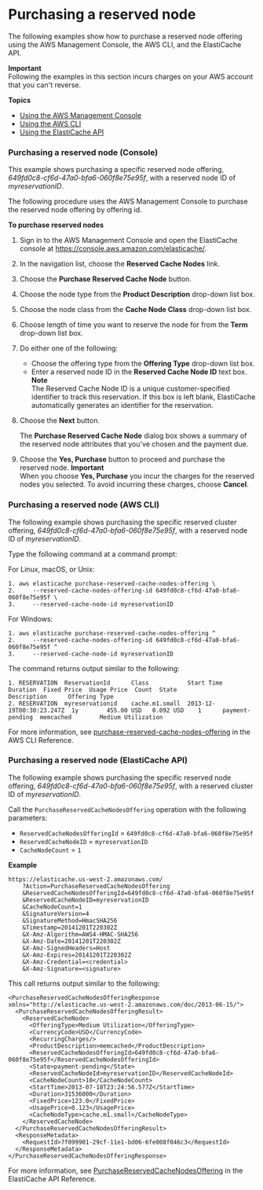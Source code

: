 # Purchasing a reserved node<a name="reserved-nodes-purchasing"></a>

The following examples show how to purchase a reserved node offering using the AWS Management Console, the AWS CLI, and the ElastiCache API\. 

**Important**  
 Following the examples in this section incurs charges on your AWS account that you can't reverse\. 

**Topics**
+ [Using the AWS Management Console](#reserved-nodes-purchasing-console)
+ [Using the AWS CLI](#reserved-nodes-purchasing-cli)
+ [Using the ElastiCache API](#reserved-nodes-purchasing-api)

### Purchasing a reserved node \(Console\)<a name="reserved-nodes-purchasing-console"></a>

 This example shows purchasing a specific reserved node offering, *649fd0c8\-cf6d\-47a0\-bfa6\-060f8e75e95f*, with a reserved node ID of *myreservationID*\. 

The following procedure uses the AWS Management Console to purchase the reserved node offering by offering id\.

**To purchase reserved nodes**

1. Sign in to the AWS Management Console and open the ElastiCache console at [ https://console\.aws\.amazon\.com/elasticache/](https://console.aws.amazon.com/elasticache/)\.

1. In the navigation list, choose the **Reserved Cache Nodes** link\.

1. Choose the **Purchase Reserved Cache Node** button\.

1. Choose the node type from the **Product Description** drop\-down list box\.

1. Choose the node class from the **Cache Node Class** drop\-down list box\.

1. Choose length of time you want to reserve the node for from the **Term** drop\-down list box\.

1. Do either one of the following:
   +  Choose the offering type from the **Offering Type** drop\-down list box\.
   + Enter a reserved node ID in the **Reserved Cache Node ID** text box\. 
**Note**  
The Reserved Cache Node ID is a unique customer\-specified identifier to track this reservation\. If this box is left blank, ElastiCache automatically generates an identifier for the reservation\.

1.  Choose the **Next** button\. 

    The **Purchase Reserved Cache Node** dialog box shows a summary of the reserved node attributes that you've chosen and the payment due\. 

1.  Choose the **Yes, Purchase** button to proceed and purchase the reserved node\. 
**Important**  
When you choose **Yes, Purchase** you incur the charges for the reserved nodes you selected\. To avoid incurring these charges, choose **Cancel**\.

### Purchasing a reserved node \(AWS CLI\)<a name="reserved-nodes-purchasing-cli"></a>

 The following example shows purchasing the specific reserved cluster offering, *649fd0c8\-cf6d\-47a0\-bfa6\-060f8e75e95f*, with a reserved node ID of *myreservationID*\. 

 Type the following command at a command prompt: 

For Linux, macOS, or Unix:

```
1. aws elasticache purchase-reserved-cache-nodes-offering \
2.     --reserved-cache-nodes-offering-id 649fd0c8-cf6d-47a0-bfa6-060f8e75e95f \
3.     --reserved-cache-node-id myreservationID
```

For Windows:

```
1. aws elasticache purchase-reserved-cache-nodes-offering ^
2.     --reserved-cache-nodes-offering-id 649fd0c8-cf6d-47a0-bfa6-060f8e75e95f ^
3.     --reserved-cache-node-id myreservationID
```

 The command returns output similar to the following: 

```
1. RESERVATION  ReservationId      Class           Start Time                Duration  Fixed Price  Usage Price  Count  State            Description      Offering Type
2. RESERVATION  myreservationid    cache.m1.small  2013-12-19T00:30:23.247Z  1y        455.00 USD   0.092 USD    1      payment-pending  memcached        Medium Utilization
```

For more information, see [purchase\-reserved\-cache\-nodes\-offering](https://docs.aws.amazon.com/cli/latest/reference/elasticache/purchase-reserved-cache-nodes-offering.html) in the AWS CLI Reference\.

### Purchasing a reserved node \(ElastiCache API\)<a name="reserved-nodes-purchasing-api"></a>

The following example shows purchasing the specific reserved node offering, *649fd0c8\-cf6d\-47a0\-bfa6\-060f8e75e95f*, with a reserved cluster ID of *myreservationID*\. 

Call the `PurchaseReservedCacheNodesOffering` operation with the following parameters:
+ `ReservedCacheNodesOfferingId` = `649fd0c8-cf6d-47a0-bfa6-060f8e75e95f`
+ `ReservedCacheNodeID` = `myreservationID`
+ `CacheNodeCount` = `1`

**Example**  

```
https://elasticache.us-west-2.amazonaws.com/
    ?Action=PurchaseReservedCacheNodesOffering
    &ReservedCacheNodesOfferingId=649fd0c8-cf6d-47a0-bfa6-060f8e75e95f
    &ReservedCacheNodeID=myreservationID
    &CacheNodeCount=1
    &SignatureVersion=4
    &SignatureMethod=HmacSHA256
    &Timestamp=20141201T220302Z
    &X-Amz-Algorithm=AWS4-HMAC-SHA256
    &X-Amz-Date=20141201T220302Z
    &X-Amz-SignedHeaders=Host
    &X-Amz-Expires=20141201T220302Z
    &X-Amz-Credential=<credential>
    &X-Amz-Signature=<signature>
```
 This call returns output similar to the following:  

```
<PurchaseReservedCacheNodesOfferingResponse xmlns="http://elasticache.us-west-2.amazonaws.com/doc/2013-06-15/">
  <PurchaseReservedCacheNodesOfferingResult>
    <ReservedCacheNode>
      <OfferingType>Medium Utilization</OfferingType>
      <CurrencyCode>USD</CurrencyCode>
      <RecurringCharges/>
      <ProductDescription>memcached</ProductDescription>
      <ReservedCacheNodesOfferingId>649fd0c8-cf6d-47a0-bfa6-060f8e75e95f</ReservedCacheNodesOfferingId>
      <State>payment-pending</State>
      <ReservedCacheNodeId>myreservationID</ReservedCacheNodeId>
      <CacheNodeCount>10</CacheNodeCount>
      <StartTime>2013-07-18T23:24:56.577Z</StartTime>
      <Duration>31536000</Duration>
      <FixedPrice>123.0</FixedPrice>
      <UsagePrice>0.123</UsagePrice>
      <CacheNodeType>cache.m1.small</CacheNodeType>
    </ReservedCacheNode>
  </PurchaseReservedCacheNodesOfferingResult>
  <ResponseMetadata>
    <RequestId>7f099901-29cf-11e1-bd06-6fe008f046c3</RequestId>
  </ResponseMetadata>
</PurchaseReservedCacheNodesOfferingResponse>
```

For more information, see [PurchaseReservedCacheNodesOffering](https://docs.aws.amazon.com/AmazonElastiCache/latest/APIReference/API_PurchaseReservedCacheNodesOffering.html) in the ElastiCache API Reference\.